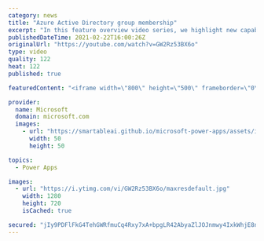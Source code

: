 ```yaml
---
category: news
title: "Azure Active Directory group membership"
excerpt: "In this feature overview video series, we highlight new capabilities included in the latest update to Microsoft Power Apps.  Power Apps Dataverse provides record level security to Azure Active Directory group membership types. Admins can easily set up and assign permissions to different Azure AD users,"
publishedDateTime: 2021-02-22T16:00:26Z
originalUrl: "https://youtube.com/watch?v=GW2Rz53BX6o"
type: video
quality: 122
heat: 122
published: true

featuredContent: "<iframe width=\"800\" height=\"500\" frameborder=\"0\" src=\"https://www.youtube.com/embed/GW2Rz53BX6o\" allow=\"accelerometer; autoplay; encrypted-media; gyroscope; picture-in-picture\" allowfullscreen></iframe>"

provider:
  name: Microsoft
  domain: microsoft.com
  images:
    - url: "https://smartableai.github.io/microsoft-power-apps/assets/images/organizations/microsoft.com-50x50.jpg"
      width: 50
      height: 50

topics:
  - Power Apps

images:
  - url: "https://i.ytimg.com/vi/GW2Rz53BX6o/maxresdefault.jpg"
    width: 1280
    height: 720
    isCached: true

secured: "jIy9PDFlFkG4TehGWRfmuCq4Rxy7xA+bpgLR42AbyaZlJOJnmwy4IxkWhjE8n74nIfCOkXa0Jk5e3OlvU8p3GG4MY4hzKkyy6vaEG/Soj6A8WaOYxsx7qvsk4qIbbYtW8OHhO/8LN8tdFq39Z8BZBIXNySKe5xGkJjWPxhegQNgNFoYUCApfNgO+NYqlGxY9m0Tz0E/xsNFUDfebGYOzCIS7aLmJ4dMLLYWKXthxeVcj2ckpWbzyOwxKn5TLtXj6grxucX6HLJKqb9ciSEKr46TEozpFpxcGVAqJL/glx15eOcio1iwVrvMZTR4ovwdAn+air6Ayb36u8BoFvBTQAaS80UuUCbHtamAbMAxyL6Us2psXuQfq1QXbpphEy+EuASsIjsvqhtzGKywEIL5aAA49VxTkRcumuhE5j5fqr9ipwCva/dXT7Eo70iyc+7G4;eTiCrErTyA5iF5de2CluIw=="
---
```


